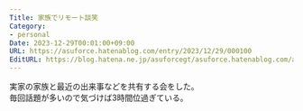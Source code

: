 ```yaml
---
Title: 家族でリモート談笑
Category:
- personal
Date: 2023-12-29T00:01:00+09:00
URL: https://asuforce.hatenablog.com/entry/2023/12/29/000100
EditURL: https://blog.hatena.ne.jp/asuforcegt/asuforce.hatenablog.com/atom/entry/6801883189070717339
---
```


実家の家族と最近の出来事などを共有する会をした。  
毎回話題が多いので気づけば3時間位過ぎている。  
